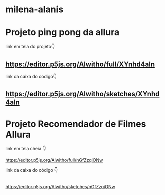 # milena-alanis
# Projeto ping pong da allura

link em tela do projeto👇
## https://editor.p5js.org/Alwitho/full/XYnhd4aln

link da caixa do codigo👇
## https://editor.p5js.org/Alwitho/sketches/XYnhd4aln




# Projeto Recomendador de Filmes Allura 

link em tela cheia 👇

https://editor.p5js.org/Alwitho/full/nGfZzqiONw


link da caixa do código 👇
##
https://editor.p5js.org/Alwitho/sketches/nGfZzqiONw



